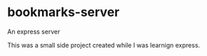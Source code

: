 # bookmarks-server
An express server


This was a small side project created while I was learnign express.
